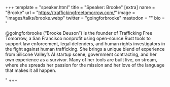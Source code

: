 +++
template = "speaker.html"
title = "Speaker: Brooke"
[extra]
  name = "Brooke"
  url = "https://traffickingfreetomorrow.com/"
  image = "images/talks/brooke.webp"
  twitter = "goingforbrooke"
  mastodon = ""
  bio = "<p>@goingforbrooke (“Brooke Deuson”) is the founder of Trafficking Free Tomorrow, a San Francisco nonprofit using open-source Rust tools to support law enforcement, legal defenders, and human rights investigators in the fight against human trafficking. She brings a unique blend of experience from Silicone Valley’s AI startup scene, government contracting, and her own experience as a survivor. Many of her tools are built live, on stream, where she spreads her passion for the mission and her love of the language that makes it all happen.</p>"
+++
